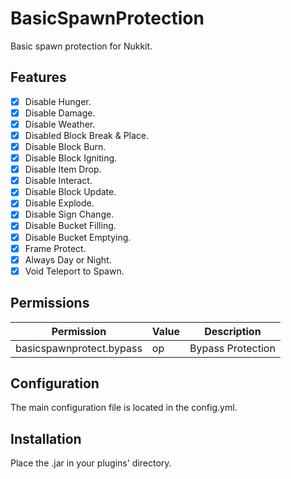 # BasicSpawnProtection
Basic spawn protection for Nukkit.

Features
---
- [x] Disable Hunger.
- [x] Disable Damage.
- [x] Disable Weather.
- [x] Disabled Block Break & Place.
- [x] Disable Block Burn.
- [x] Disable Block Igniting.
- [x] Disable Item Drop.
- [x] Disable Interact.
- [x] Disable Block Update.
- [x] Disable Explode.
- [x] Disable Sign Change.
- [x] Disable Bucket Filling.
- [x] Disable Bucket Emptying.
- [x] Frame Protect.
- [x] Always Day or Night.
- [x] Void Teleport to Spawn.

Permissions
---
| Permission                | Value | Description        |
|---------------------------|-------|--------------------|
| basicspawnprotect.bypass  | op    | Bypass Protection  |

Configuration
---
The main configuration file is located in the config.yml.

Installation
---
Place the .jar in your plugins' directory.